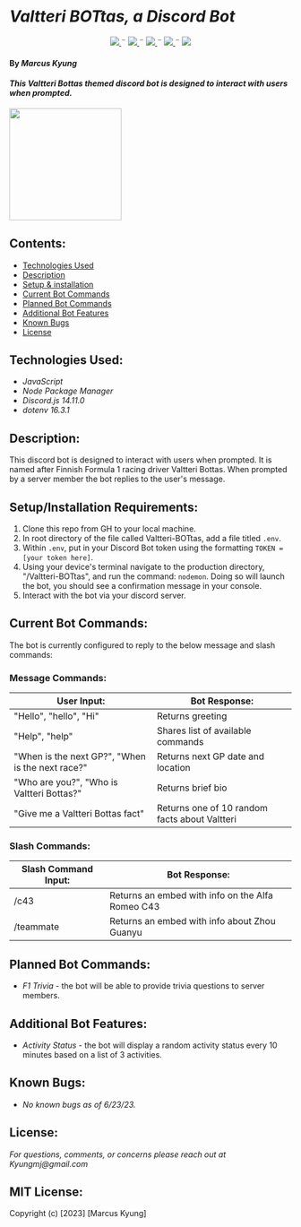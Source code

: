 # _Valtteri BOTtas, a Discord Bot_
<div align="center">
    <!-- Project Shields -->
    <div align="center">
        <a href="https://github.com/MarcusKyung/Valtteri-BOTtas/graphs/contributors">
            <img src="https://img.shields.io/github/contributors/MarcusKyung/RecipeBox2.Solution.svg?style=plastic">
        </a>
        ¨
        <a href="https://github.com/MarcusKyung/Valtteri-BOTtas/stargazers">
            <img src="https://img.shields.io/github/stars/MarcusKyung/RecipeBox2.Solution.svg?color=yellow&style=plastic">
        </a>
        ¨
        <a href="https://github.com/MarcusKyung/Valtteri-BOTtas/issues">
            <img src="https://img.shields.io/github/issues/MarcusKyung/RecipeBox2.Solution?style=plastic">
        </a>
        ¨
        <a href="https://github.com/MarcusKyung/Valtteri-BOTtas/blob/main/license.txt">
            <img src="https://img.shields.io/github/license/MarcusKyung/Valtteri-BOTtas?color=orange&style=plastic">
        </a>
        ¨
        <a href="https://linkedin.com/in/MarcusKyung">
            <img src="https://img.shields.io/badge/-LinkedIn-black.svg?style=plastic&logo=linkedin&colorB=2867B2">
        </a>
    </div>
</div>

#### By _**Marcus Kyung**_

#### _This Valtteri Bottas themed discord bot is designed to interact with users when prompted._

<img src="https://media1.giphy.com/media/6iWedW7q9zHBEYg0RZ/giphy.gif?cid=ecf05e47eqjaypjag2d96ugvqb9aj5t8to39pzq7ldluz5u2&ep=v1_gifs_search&rid=giphy.gif&ct=g" width="200"/>

## Contents:
* [Technologies Used](#technologies-used)
* [Description](#description)
* [Setup & installation](#setupinstallation-requirements)
* [Current Bot Commands](#current-bot-commands)
* [Planned Bot Commands](#planned-bot-commands)
* [Additional Bot Features](#additional-bot-features)
* [Known Bugs](#known-bugs)
* [License](#license)

## Technologies Used:
* _JavaScript_
* _Node Package Manager_
* _Discord.js 14.11.0_
* _dotenv 16.3.1_

## Description:
This discord bot is designed to interact with users when prompted. It is named after Finnish Formula 1 racing driver Valtteri Bottas. When prompted by a server member the bot replies to the user's message. 

## Setup/Installation Requirements:
1. Clone this repo from GH to your local machine.
2. In root directory of the file called Valtteri-BOTtas, add a file titled `.env`.
3. Within `.env`, put in your Discord Bot token using the formatting `TOKEN = [your token here]`.
4. Using your device's terminal navigate to the production directory, "/Valtteri-BOTtas", and run the command: ```nodemon```. Doing so will launch the bot, you should see a confirmation message in your console.
5. Interact with the bot via your discord server. 

## Current Bot Commands:
The bot is currently configured to reply to the below message and slash commands:

### Message Commands: 
| User Input:                                        | Bot Response:                                      |                    
| -------------------------------------------------- | -------------------------------------------------- |                   
| "Hello", "hello", "Hi"                             | Returns greeting                                   |
| "Help", "help"                                     | Shares list of available commands                  |
| "When is the next GP?", "When is the next race?"   | Returns next GP date and location                  |
| "Who are you?", "Who is Valtteri Bottas?"          | Returns brief bio                                  |
| "Give me a Valtteri Bottas fact"                   | Returns one of 10 random facts about Valtteri      |

### Slash Commands: 
| Slash Command Input:                               | Bot Response:                                      |                    
| -------------------------------------------------- | -------------------------------------------------- |                   
| /c43                                               | Returns an embed with info on the Alfa Romeo C43   |
| /teammate                                          | Returns an embed with info about Zhou Guanyu       |

## Planned Bot Commands:
* _F1 Trivia_ - the bot will be able to provide trivia questions to server members.

## Additional Bot Features:
* _Activity Status_ - the bot will display a random activity status every 10 minutes based on a list of 3 activities.

## Known Bugs:
* _No known bugs as of 6/23/23._

## License:
_For questions, comments, or concerns please reach out at Kyungmj@gmail.com_

## MIT License:
Copyright (c) [2023] [Marcus Kyung]